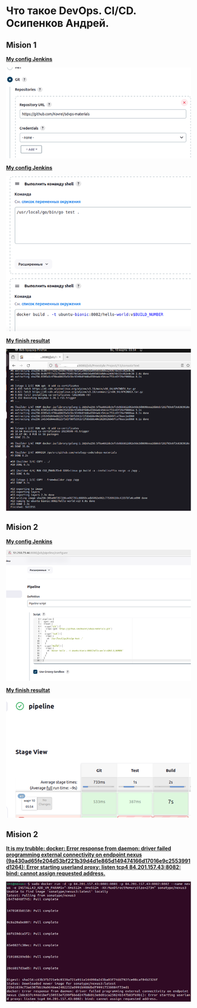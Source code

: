 # Что такое DevOps. СI/СD. Осипенков Андрей.
## Mision 1

**<ins>My config Jenkins<ins>**

![alt text](https://raw.githubusercontent.com/Kovrei/8-02/main/screenshots/1.1-config.PNG)

**<ins>My config Jenkins<ins>**

![alt text](https://raw.githubusercontent.com/Kovrei/8-02/main/screenshots/1.2-config.PNG)

**<ins>My finish resultat<ins>**

![alt text](https://raw.githubusercontent.com/Kovrei/8-02/main/screenshots/1-fin.PNG)

## Mision 2

**<ins>My config Jenkins<ins>**

![alt text](https://raw.githubusercontent.com/Kovrei/8-02/main/screenshots/2.1-config.PNG)

**<ins>My finish resultat<ins>**

![alt text](https://raw.githubusercontent.com/Kovrei/8-02/main/screenshots/2.2-finish.PNG)

## Mision 2

**<ins>It is my trubble:
docker: Error response from daemon: driver failed programming external connectivity on endpoint nexus (9a430ad65fe204d53bf221b39d4d1e865d149474166d17016e9c2553991d1264): 
Error starting userland proxy: listen tcp4 84.201.157.43:8082: bind: cannot assign requested address.<ins>**

![alt text](https://raw.githubusercontent.com/Kovrei/8-02/main/screenshots/3.1%20truble.PNG)
